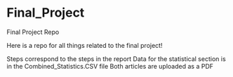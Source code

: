# Final_Project
Final Project Repo

Here is a repo for all things related to the final project!

Steps correspond to the steps in the report
Data for the statistical section is in the Combined_Statistics.CSV file
Both articles are uploaded as a PDF
